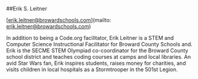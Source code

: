 ##Erik S. Leitner

[erik.leitner@browardschools.com](mailto: erik.leitner@browardschools.com)

In addition to being a Code.org facilitator, Erik Leitner is a STEM and Computer Science Instructional Facilitator for Broward County Schools and.  Erik is the SECME STEM Olympiad co-coordinator for the Broward County school district and teaches coding courses at camps and local libraries.  An avid Star Wars fan, Erik inspires students, raises money for charities, and visits children in local hospitals as a Stormtrooper in the 501st Legion.

